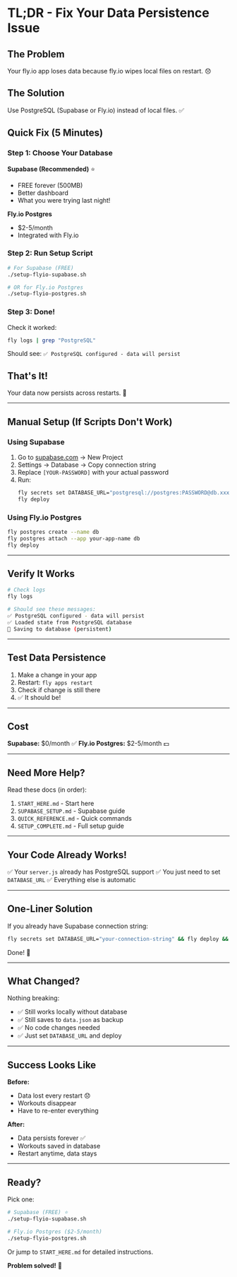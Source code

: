 # TL;DR - Fix Your Data Persistence Issue

## The Problem
Your fly.io app loses data because fly.io wipes local files on restart. 😞

## The Solution
Use PostgreSQL (Supabase or Fly.io) instead of local files. ✅

## Quick Fix (5 Minutes)

### Step 1: Choose Your Database

**Supabase (Recommended)** ⭐
- FREE forever (500MB)
- Better dashboard
- What you were trying last night!

**Fly.io Postgres**
- $2-5/month
- Integrated with Fly.io

### Step 2: Run Setup Script

```bash
# For Supabase (FREE)
./setup-flyio-supabase.sh

# OR for Fly.io Postgres
./setup-flyio-postgres.sh
```

### Step 3: Done!

Check it worked:
```bash
fly logs | grep "PostgreSQL"
```

Should see: `✅ PostgreSQL configured - data will persist`

## That's It!

Your data now persists across restarts. 🎉

---

## Manual Setup (If Scripts Don't Work)

### Using Supabase

1. Go to [supabase.com](https://supabase.com) → New Project
2. Settings → Database → Copy connection string
3. Replace `[YOUR-PASSWORD]` with your actual password
4. Run:
   ```bash
   fly secrets set DATABASE_URL="postgresql://postgres:PASSWORD@db.xxxxx.supabase.co:5432/postgres"
   fly deploy
   ```

### Using Fly.io Postgres

```bash
fly postgres create --name db
fly postgres attach --app your-app-name db
fly deploy
```

---

## Verify It Works

```bash
# Check logs
fly logs

# Should see these messages:
✅ PostgreSQL configured - data will persist
✅ Loaded state from PostgreSQL database
💾 Saving to database (persistent)
```

---

## Test Data Persistence

1. Make a change in your app
2. Restart: `fly apps restart`
3. Check if change is still there
4. ✅ It should be!

---

## Cost

**Supabase:** $0/month ✅
**Fly.io Postgres:** $2-5/month 💵

---

## Need More Help?

Read these docs (in order):

1. `START_HERE.md` - Start here
2. `SUPABASE_SETUP.md` - Supabase guide
3. `QUICK_REFERENCE.md` - Quick commands
4. `SETUP_COMPLETE.md` - Full setup guide

---

## Your Code Already Works!

✅ Your `server.js` already has PostgreSQL support
✅ You just need to set `DATABASE_URL`
✅ Everything else is automatic

---

## One-Liner Solution

If you already have Supabase connection string:

```bash
fly secrets set DATABASE_URL="your-connection-string" && fly deploy && fly logs
```

Done! 🚀

---

## What Changed?

Nothing breaking:
- ✅ Still works locally without database
- ✅ Still saves to `data.json` as backup
- ✅ No code changes needed
- ✅ Just set `DATABASE_URL` and deploy

---

## Success Looks Like

**Before:**
- Data lost every restart 😞
- Workouts disappear
- Have to re-enter everything

**After:**
- Data persists forever ✅
- Workouts saved in database
- Restart anytime, data stays

---

## Ready?

Pick one:

```bash
# Supabase (FREE) ⭐
./setup-flyio-supabase.sh

# Fly.io Postgres ($2-5/month)
./setup-flyio-postgres.sh
```

Or jump to `START_HERE.md` for detailed instructions.

**Problem solved!** 🎉
